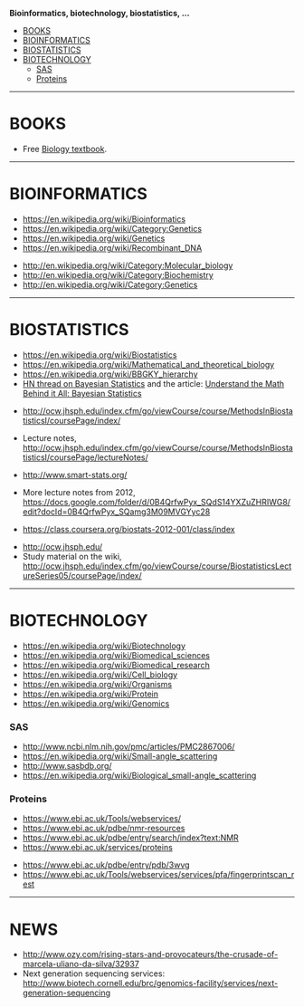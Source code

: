 **Bioinformatics, biotechnology, biostatistics, ...**

* [BOOKS](#books)
* [BIOINFORMATICS](#bioinformatics)
* [BIOSTATISTICS](#bioinformatics)
* [BIOTECHNOLOGY](#biotechnology)
   + [SAS](#sas)
   + [Proteins](#proteins)
      
----

# BOOKS
* Free [Biology textbook](http://openstaxcollege.org/textbooks/biology/resources).

----

# BIOINFORMATICS
* https://en.wikipedia.org/wiki/Bioinformatics
* https://en.wikipedia.org/wiki/Category:Genetics 
* https://en.wikipedia.org/wiki/Genetics
* https://en.wikipedia.org/wiki/Recombinant_DNA
- http://en.wikipedia.org/wiki/Category:Molecular_biology
- http://en.wikipedia.org/wiki/Category:Biochemistry 
- http://en.wikipedia.org/wiki/Category:Genetics

----

# BIOSTATISTICS
* https://en.wikipedia.org/wiki/Biostatistics
* https://en.wikipedia.org/wiki/Mathematical_and_theoretical_biology
* https://en.wikipedia.org/wiki/BBGKY_hierarchy
* [HN thread on Bayesian Statistics](https://news.ycombinator.com/item?id=4030061) and the article: [Understand the Math Behind it All: Bayesian Statistics](http://blogs.adobe.com/digitalmarketing/personalization/conversion-optimization/understand-the-math-behind-it-all-bayesian-statistics/)

+ http://ocw.jhsph.edu/index.cfm/go/viewCourse/course/MethodsInBiostatisticsI/coursePage/index/
+ Lecture notes, http://ocw.jhsph.edu/index.cfm/go/viewCourse/course/MethodsInBiostatisticsI/coursePage/lectureNotes/
+ http://www.smart-stats.org/
+ More lecture notes from 2012, https://docs.google.com/folder/d/0B4QrfwPyx_SQdS14YXZuZHRIWG8/edit?docId=0B4QrfwPyx_SQamg3M09MVGYyc28

+ https://class.coursera.org/biostats-2012-001/class/index
* http://ocw.jhsph.edu/
* Study material on the wiki, http://ocw.jhsph.edu/index.cfm/go/viewCourse/course/BiostatisticsLectureSeries05/coursePage/index/

----

# BIOTECHNOLOGY
* https://en.wikipedia.org/wiki/Biotechnology
* https://en.wikipedia.org/wiki/Biomedical_sciences
* https://en.wikipedia.org/wiki/Biomedical_research
* https://en.wikipedia.org/wiki/Cell_biology 
* https://en.wikipedia.org/wiki/Organisms
* https://en.wikipedia.org/wiki/Protein
* https://en.wikipedia.org/wiki/Genomics 

### SAS
+ http://www.ncbi.nlm.nih.gov/pmc/articles/PMC2867006/
+ https://en.wikipedia.org/wiki/Small-angle_scattering
+ http://www.sasbdb.org/
+ https://en.wikipedia.org/wiki/Biological_small-angle_scattering

### Proteins
+ https://www.ebi.ac.uk/Tools/webservices/
+ https://www.ebi.ac.uk/pdbe/nmr-resources
+ https://www.ebi.ac.uk/pdbe/entry/search/index?text:NMR
+ https://www.ebi.ac.uk/services/proteins
* https://www.ebi.ac.uk/pdbe/entry/pdb/3wvg
* https://www.ebi.ac.uk/Tools/webservices/services/pfa/fingerprintscan_rest

----

# NEWS
+ http://www.ozy.com/rising-stars-and-provocateurs/the-crusade-of-marcela-uliano-da-silva/32937
+ Next generation sequencing services: http://www.biotech.cornell.edu/brc/genomics-facility/services/next-generation-sequencing


